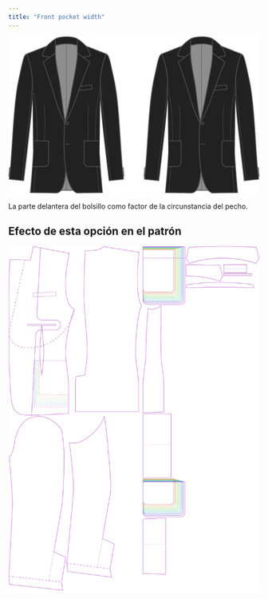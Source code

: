 ```yaml
---
title: "Front pocket width"
---
```


![Ancho bolsillo frontal](frontpocketwidth.svg)

La parte delantera del bolsillo como factor de la circunstancia del pecho.

## Efecto de esta opción en el patrón

![Esta imagen muestra el efecto de esta opción superponiendo varias variantes que tienen un valor diferente para esta opción](jaeger_frontpocketwidth_sample.svg "Efecto de esta opción en el patrón")
